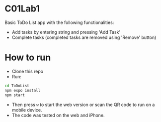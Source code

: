 # C01Lab1
Basic ToDo List app with the following functionalities:
- Add tasks by entering string and pressing 'Add Task'
- Complete tasks (completed tasks are removed using 'Remove' button)

# How to run
- Clone this repo
- Run: 
```bash
cd ToDoList
npm expo install
npm start
```
- Then press `w` to start the web version or scan the QR code to run on a mobile device.
- The code was tested on the web and iPhone.
